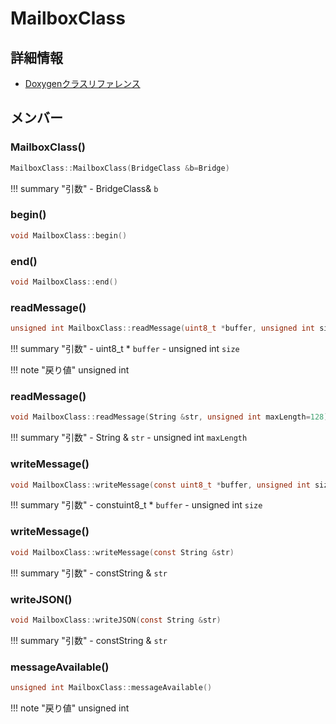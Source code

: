 # MailboxClass



## 詳細情報

- [Doxygenクラスリファレンス](https://lang-ship.com/reference/Arduino/1.8.9/class_mailbox_class.html)

## メンバー

### MailboxClass()



```c
MailboxClass::MailboxClass(BridgeClass &b=Bridge)
```

!!! summary "引数"
	- BridgeClass& `b` 



### begin()



```c
void MailboxClass::begin()
```



### end()



```c
void MailboxClass::end()
```



### readMessage()



```c
unsigned int MailboxClass::readMessage(uint8_t *buffer, unsigned int size)
```

!!! summary "引数"
	- uint8_t * `buffer` 
	- unsigned int `size` 

!!! note "戻り値"
	unsigned int



### readMessage()



```c
void MailboxClass::readMessage(String &str, unsigned int maxLength=128)
```

!!! summary "引数"
	- String & `str` 
	- unsigned int `maxLength` 



### writeMessage()



```c
void MailboxClass::writeMessage(const uint8_t *buffer, unsigned int size)
```

!!! summary "引数"
	- constuint8_t * `buffer` 
	- unsigned int `size` 



### writeMessage()



```c
void MailboxClass::writeMessage(const String &str)
```

!!! summary "引数"
	- constString & `str` 



### writeJSON()



```c
void MailboxClass::writeJSON(const String &str)
```

!!! summary "引数"
	- constString & `str` 



### messageAvailable()



```c
unsigned int MailboxClass::messageAvailable()
```

!!! note "戻り値"
	unsigned int



